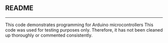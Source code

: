 ## README ##
***
This code demonstrates programming for Arduino microcontrollers
This code was used for testing purposes only. Therefore, it has not been cleaned up thoroughly or commented consistently.
